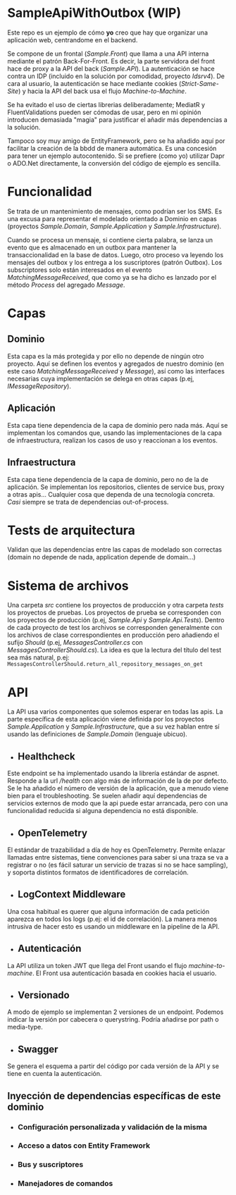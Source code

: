 # SampleApiWithOutbox (WIP)

Este repo es un ejemplo de cómo **yo** creo que hay que organizar una aplicación web, centrandome en el backend. 

Se compone de un frontal (*Sample.Front*) que llama a una API interna mediante el patrón Back-For-Front. Es decir, la parte servidora del front hace de proxy a la API del back (*Sample.API*).
La autenticación se hace contra un IDP (incluido en la solución por comodidad, proyecto *Idsrv4*). De cara al usuario, la autenticación se hace mediante cookies (*Strict-Same-Site*) y hacia la API del back usa el flujo *Machine-to-Machine*.

Se ha evitado el uso de ciertas librerias deliberadamente; MediatR y FluentValidations pueden ser cómodas de usar, pero en mi opinión introducen demasiada "magia" para justificar el añadir más dependencias a la solución. 

Tampoco soy muy amigo de EntityFramework, pero se ha añadido aquí por facilitar la creación de la bbdd de manera automática. 
Es una concesión para tener un ejemplo autocontenido. Si se prefiere (como yo) utilizar Dapr o ADO.Net directamente, la conversión del código de ejemplo es sencilla.

# Funcionalidad

Se trata de un mantenimiento de mensajes, como podrían ser los SMS. Es una excusa para representar el modelado orientado a Dominio en capas (proyectos *Sample.Domain*, *Sample.Application* y *Sample.Infrastructure*).

Cuando se procesa un mensaje, si contiene cierta palabra, se lanza un evento que es almacenado en un outbox para mantener la transaccionalidad en la base de datos. Luego, otro proceso va leyendo los mensajes del outbox y los entrega a los suscriptores (patrón Outbox).
Los subscriptores solo están interesados en el evento *MatchingMessageReceived*, que como ya se ha dicho es lanzado por el método *Process* del agregado *Message*.

# Capas

## Dominio
Esta capa es la más protegida y por ello no depende de ningún otro proyecto.
Aquí se definen los eventos y agregados de nuestro dominio (en este caso *MatchingMessageReceived* y *Message*), así como las interfaces necesarias cuya implementación se delega en otras capas (p.ej, *IMessageRepository*). 

## Aplicación
Esta capa tiene dependencia de la capa de dominio pero nada más. Aquí se implementan los comandos que, usando las implementaciones de la capa de infraestructura, realizan los casos de uso y reaccionan a los eventos.

## Infraestructura
Esta capa tiene dependencia de la capa de dominio, pero no de la de aplicación. Se implementan los repositorios, clientes de service bus, proxy a otras apis... Cualquier cosa que dependa de una tecnología concreta. *Casi* siempre se trata de dependencias out-of-process. 

# Tests de arquitectura

Validan que las dependencias entre las capas de modelado son correctas (domain no depende de nada, application depende de domain...) 

# Sistema de archivos

Una carpeta *src* contiene los proyectos de producción y otra carpeta *tests* los proyectos de pruebas.
Los proyectos de prueba se corresponden con los proyectos de producción (p.ej, *Sample.Api* y *Sample.Api.Tests*).
Dentro de cada proyecto de test los archivos se corresponden generalmente con los archivos de clase correspondientes en producción pero añadiendo el sufijo *Should* (p.ej, *MessagesController.cs* con *MessagesControllerShould.cs*). 
La idea es que la lectura del título del test sea más natural, p.ej:
``MessagesControllerShould.return_all_repository_messages_on_get``

# API

La API usa varios componentes que solemos esperar en todas las apis. La parte específica de esta aplicación viene definida por los proyectos *Sample.Application* y *Sample.Infrastructure*, que a su vez hablan entre sí usando las definiciones de *Sample.Domain* (lenguaje ubicuo). 

- ## Healthcheck

Este endpoint se ha implementado usando la librería estándar de aspnet. Responde a la url */health* con algo más de información de la de por defecto. Se le ha añadido el número de versión de la aplicación, que a menudo viene bien para el troubleshooting. 
Se suelen añadir aquí dependencias de servicios externos de modo que la api puede estar arrancada, pero con una funcionalidad reducida si alguna dependencia no está disponible.  

- ## OpenTelemetry

El estándar de trazabilidad a día de hoy es OpenTelemetry. Permite enlazar llamadas entre sistemas, tiene convenciones para saber si una traza se va a registrar o no (es fácil saturar un servicio de trazas si no se hace sampling), y soporta distintos formatos de identificadores de correlación. 

- ## LogContext Middleware 

Una cosa habitual es querer que alguna información de cada petición aparezca en todos los logs (p.ej: el id de correlación). La manera menos intrusiva de hacer esto es usando un middleware en la pipeline de la API.

- ## Autenticación

La API utiliza un token JWT que llega del Front usando el flujo *machine-to-machine*. El Front usa autenticación basada en cookies hacia el usuario.

- ## Versionado

A modo de ejemplo se implementan 2 versiones de un endpoint. Podemos indicar la versión por cabecera o querystring. Podría añadirse por path o media-type.

- ## Swagger

Se genera el esquema a partir del código por cada versión de la API y se tiene en cuenta la autenticación.

## Inyección de dependencias específicas de este dominio

- ### Configuración personalizada y validación de la misma

- ### Acceso a datos con Entity Framework

- ### Bus y suscriptores

- ### Manejadores de comandos